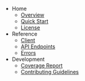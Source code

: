 <!-- markdownlint-disable -->
* Home
    * [Overview](index.md)
    * [Quick Start](quick_start.md)
    * [License](license.md)
* Reference
    * [Client](reference/client.md)
    * [API Endpoints](reference/api_endpoints.md)
    * [Errors](reference/errors.md)
* Development
    * [Coverage Report](coverage.md)
    * [Contributing Guidelines](contributing/contributing.md)
